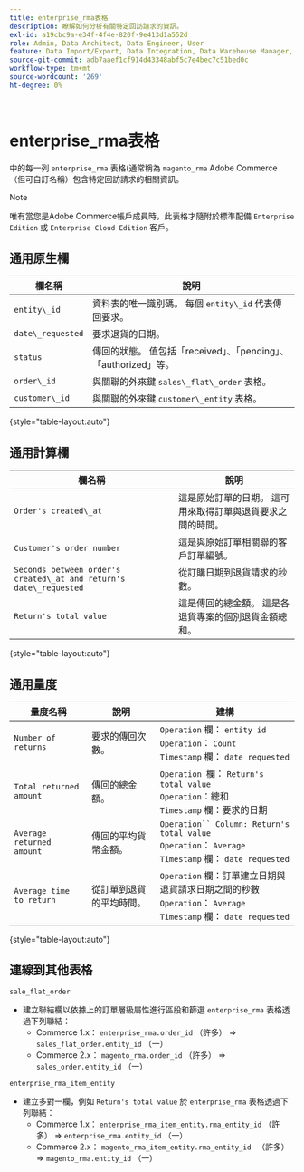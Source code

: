 ```yaml
---
title: enterprise_rma表格
description: 瞭解如何分析有關特定回訪請求的資訊。
exl-id: a19cbc9a-e34f-4f4e-820f-9e413d1a552d
role: Admin, Data Architect, Data Engineer, User
feature: Data Import/Export, Data Integration, Data Warehouse Manager, Commerce Tables
source-git-commit: adb7aaef1cf914d43348abf5c7e4bec7c51bed0c
workflow-type: tm+mt
source-wordcount: '269'
ht-degree: 0%

---
```


# enterprise_rma表格

中的每一列 `enterprise_rma` 表格(通常稱為 `magento_rma` Adobe Commerce （但可自訂名稱）包含特定回訪請求的相關資訊。

>[!NOTE]
>
>唯有當您是Adobe Commerce帳戶成員時，此表格才隨附於標準配備 `Enterprise Edition` 或 `Enterprise Cloud Edition` 客戶。

## 通用原生欄

| **欄名稱** | **說明** |
|---|---|
| `entity\_id` | 資料表的唯一識別碼。 每個 `entity\_id` 代表傳回要求。 |
| `date\_requested` | 要求退貨的日期。 |
| `status` | 傳回的狀態。 值包括「received」、「pending」、「authorized」等。 |
| `order\_id` | 與關聯的外來鍵 `sales\_flat\_order` 表格。 |
| `customer\_id` | 與關聯的外來鍵 `customer\_entity` 表格。 |

{style="table-layout:auto"}

## 通用計算欄

| **欄名稱** | **說明** |
|---|---|
| `Order's created\_at` | 這是原始訂單的日期。 這可用來取得訂單與退貨要求之間的時間。 |
| `Customer's order number` | 這是與原始訂單相關聯的客戶訂單編號。 |
| `Seconds between order's created\_at and return's date\_requested` | 從訂購日期到退貨請求的秒數。 |
| `Return's total value` | 這是傳回的總金額。 這是各退貨專案的個別退貨金額總和。 |

{style="table-layout:auto"}

## 通用量度

| **量度名稱** | **說明** | **建構** |
|---|---|---|
| `Number of returns` | 要求的傳回次數。 | `Operation` 欄： `entity id`<br>`Operation`： `Count`<br>`Timestamp` 欄： `date requested` |
| `Total returned amount` | 傳回的總金額。 | `Operation `欄： `Return's total value`<br>`Operation`：總和<br>`Timestamp` 欄：要求的日期 |
| `Average returned amount` | 傳回的平均貨幣金額。 | `Operation`` Column: Return's total value`<br>`Operation`： `Average`<br>`Timestamp` 欄： `date requested` |
| `Average time to return` | 從訂單到退貨的平均時間。 | `Operation` 欄：訂單建立日期與退貨請求日期之間的秒數<br>`Operation`： `Average`<br>`Timestamp` 欄： `date requested` |

{style="table-layout:auto"}

## 連線到其他表格

`sale_flat_order`

* 建立聯結欄以依據上的訂單層級屬性進行區段和篩選 `enterprise_rma` 表格透過下列聯結：
   * Commerce 1.x： `enterprise_rma.order_id` （許多） => `sales_flat_order.entity_id` （一）
   * Commerce 2.x： `magento_rma.order_id` （許多） => `sales_order.entity_id` （一）

`enterprise_rma_item_entity`

* 建立多對一欄，例如 `Return's total value` 於 `enterprise_rma` 表格透過下列聯結：
   * Commerce 1.x： `enterprise_rma_item_entity.rma_entity_id` （許多） => `enterprise_rma.entity_id` （一）
   * Commerce 2.x： `magento_rma_item_entity.rma_entity_id ` （許多） => `magento_rma.entity_id` （一）
